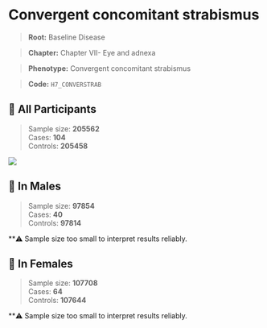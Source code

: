 # Convergent concomitant strabismus

> **Root:** Baseline Disease  

> **Chapter:** Chapter VII- Eye and adnexa  

> **Phenotype:** Convergent concomitant strabismus  

> **Code:** `H7_CONVERSTRAB`

## 🧪 All Participants  
> Sample size: **205562**  
> Cases: **104**  
> Controls: **205458**
<img src="/Disease/Figures/ALL/Incidence/H7_CONVERSTRAB.png"/>
<CsvTable src="/Disease_Data/ALL/Incidence/COX_H7_CONVERSTRAB.csv" label="🔍 View full results" />

## 👨 In Males  
> Sample size: **97854**  
> Cases: **40**  
> Controls: **97814**

**⚠️ Sample size too small to interpret results reliably.


## 👩 In Females  
> Sample size: **107708**  
> Cases: **64**  
> Controls: **107644**

**⚠️ Sample size too small to interpret results reliably.

